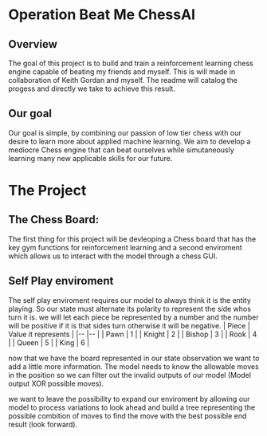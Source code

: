 # Operation Beat Me ChessAI
## Overview
The goal of this project is to build and train a reinforcement learning chess engine capable of beating my friends and myself. This is will made in collaboration of Keith Gordan and myself. The readme will catalog the progess and directly we take to achieve this result. 

## Our goal
Our goal is simple, by combining our passion of low tier chess with our desire to learn more about applied machine learning. We aim to develop a mediocre Chess engine that can beat ourselves while simutaneously learning many new applicable skills for our future.

# The Project
## The Chess Board:
The first thing for this project will be devleoping a Chess board that has the key gym functions for reinforcement learning and a second enviroment which allows us to interact with the model through a chess GUI. 
## Self Play enviroment 
The self play enviroment requires our model to always think it is the entity playing. So our state must alternate its polarity to represent the side whos turn it is. we will let each piece be represented by a number and the number will be positive if it is that sides turn otherwise it will be negative.
| Piece  | Value it represents |
|--      |--                   |
| Pawn   | 1                   |
| Knight | 2                   |
| Bishop | 3                   |
| Rook   | 4                   |
| Queen  | 5                   |
| King   | 6                   |

now that we have the board represented in our state observation we want to add a little more information. The model needs to know the allowable moves in the position so we can filter out the invalid outputs of our model (Model output XOR possible moves). 

we want to leave the possibility to expand our enviroment by allowing our model to process variations to look ahead and build a tree representing the possible combition of moves to find the move with the best possible end result (look forward).
